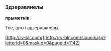 ### Здзеравянелы
**прыметнік**

Тое, што і адзеравянелы.

<a rel="author">[http://rv-blr.com/](http://rv-blr.com/slounik.jsp?letterId=0&maskId=0&pageId=1142)</a>
